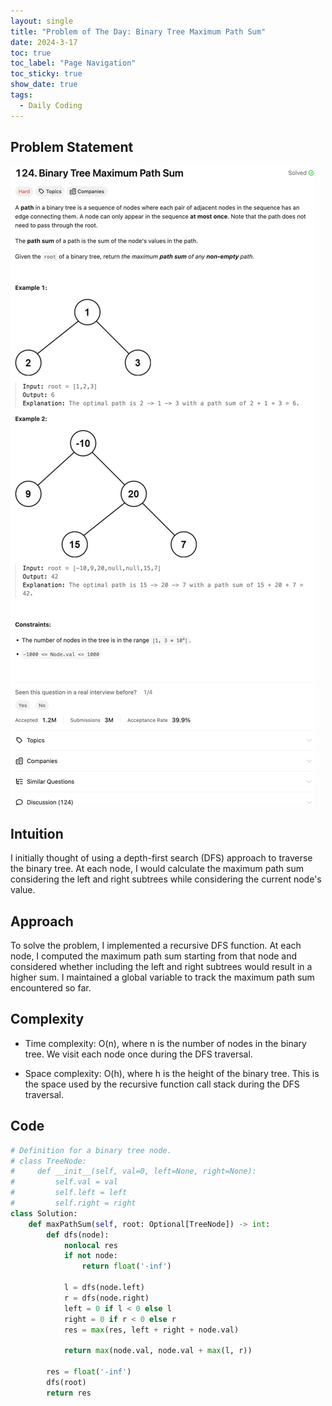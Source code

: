 ```yaml
---
layout: single
title: "Problem of The Day: Binary Tree Maximum Path Sum"
date: 2024-3-17
toc: true
toc_label: "Page Navigation"
toc_sticky: true
show_date: true
tags:
  - Daily Coding
---
```


## Problem Statement

[![problem-124](/assets/images/2024-03-17_15-08-58-problem-124.png)](/assets/images/2024-03-17_15-08-58-problem-124.png)

## Intuition

I initially thought of using a depth-first search (DFS) approach to traverse the binary tree. At each node, I would calculate the maximum path sum considering the left and right subtrees while considering the current node's value.

## Approach

To solve the problem, I implemented a recursive DFS function. At each node, I computed the maximum path sum starting from that node and considered whether including the left and right subtrees would result in a higher sum. I maintained a global variable to track the maximum path sum encountered so far.

## Complexity

- Time complexity:
  O(n), where n is the number of nodes in the binary tree. We visit each node once during the DFS traversal.

- Space complexity:
  O(h), where h is the height of the binary tree. This is the space used by the recursive function call stack during the DFS traversal.

## Code

```python
# Definition for a binary tree node.
# class TreeNode:
#     def __init__(self, val=0, left=None, right=None):
#         self.val = val
#         self.left = left
#         self.right = right
class Solution:
    def maxPathSum(self, root: Optional[TreeNode]) -> int:
        def dfs(node):
            nonlocal res
            if not node:
                return float('-inf')

            l = dfs(node.left)
            r = dfs(node.right)
            left = 0 if l < 0 else l
            right = 0 if r < 0 else r
            res = max(res, left + right + node.val)

            return max(node.val, node.val + max(l, r))

        res = float('-inf')
        dfs(root)
        return res
```

